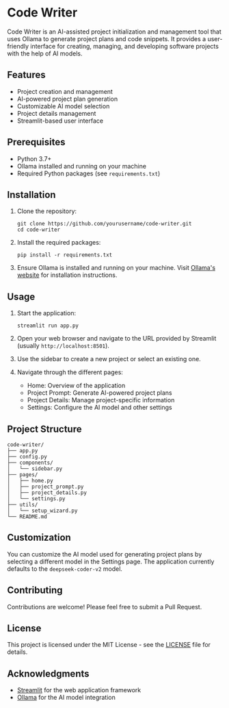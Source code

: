 # Code Writer

Code Writer is an AI-assisted project initialization and management tool that uses Ollama to generate project plans and code snippets. It provides a user-friendly interface for creating, managing, and developing software projects with the help of AI models.

## Features

- Project creation and management
- AI-powered project plan generation
- Customizable AI model selection
- Project details management
- Streamlit-based user interface

## Prerequisites

- Python 3.7+
- Ollama installed and running on your machine
- Required Python packages (see `requirements.txt`)

## Installation

1. Clone the repository:
   ```
   git clone https://github.com/yourusername/code-writer.git
   cd code-writer
   ```

2. Install the required packages:
   ```
   pip install -r requirements.txt
   ```

3. Ensure Ollama is installed and running on your machine. Visit [Ollama's website](https://ollama.ai/) for installation instructions.

## Usage

1. Start the application:
   ```
   streamlit run app.py
   ```

2. Open your web browser and navigate to the URL provided by Streamlit (usually `http://localhost:8501`).

3. Use the sidebar to create a new project or select an existing one.

4. Navigate through the different pages:
   - Home: Overview of the application
   - Project Prompt: Generate AI-powered project plans
   - Project Details: Manage project-specific information
   - Settings: Configure the AI model and other settings

## Project Structure

```
code-writer/
├── app.py
├── config.py
├── components/
│   └── sidebar.py
├── pages/
│   ├── home.py
│   ├── project_prompt.py
│   ├── project_details.py
│   └── settings.py
├── utils/
│   └── setup_wizard.py
└── README.md
```

## Customization

You can customize the AI model used for generating project plans by selecting a different model in the Settings page. The application currently defaults to the `deepseek-coder-v2` model.

## Contributing

Contributions are welcome! Please feel free to submit a Pull Request.

## License

This project is licensed under the MIT License - see the [LICENSE](LICENSE) file for details.

## Acknowledgments

- [Streamlit](https://streamlit.io/) for the web application framework
- [Ollama](https://ollama.ai/) for the AI model integration
